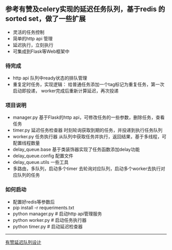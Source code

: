 ## 参考有赞及celery实现的延迟任务队列，基于redis 的sorted set，做了一些扩展
* 灵活的任务控制
* 简单的http api 管理
* 延迟执行，立刻执行
* 可集成到Flask等Web框架中


### 待完成
* http api 队列中ready状态的排队管理
* 重复定时任务，实现逻辑： 给普通任务添加一个tag标记为重复任务，第一次启动即投递，
  worker完成后重新计算延迟，再次投递

### 项目说明
* manager.py 基于Flask的http api，可修改任务的一些参数，删除任务，查看任务
* timer.py  延迟任务检查器 时刻轮询获取到期的任务，并投递到执行任务队列
* worker.py 任务执行器 从队列中获取任务并执行，返回结果，基于多线程，可配置线程数量
* delay_queue.base 基于类装饰器实现了任务函数添加delay功能
* delay_queue.config 配置文件
* delay_queue.utils 一些工具
* 多路由，多队列，启动多个timer 去轮询对应队列，启动多个worker去执行对应队列的任务

### 如何启动
* 配置好redis等参数后
* pip install -r requeriments.txt
* python manager.py  # 启动http api管理服务
* python worker.py   # 启动任务执行器
* python timer.py    # 启动延迟检查器


---
[有赞延迟队列设计](https://tech.youzan.com/queuing_delay/)
